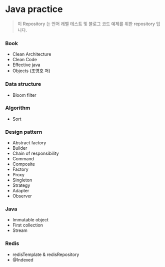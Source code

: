 # Java practice

> 이 Repository 는 언어 레벨 테스트 및 블로그 코드 예제를 위한 repository 입니다.

### Book

- Clean Architecture
- Clean Code
- Effective java
- Objects (조영호 저)

### Data structure

- Bloom filter

### Algorithm
- Sort

### Design pattern
- Abstract factory
- Builder
- Chain of responsibility
- Command
- Composite
- Factory
- Proxy
- Singleton
- Strategy
- Adapter
- Observer

### Java
- Immutable object
- First collection
- Stream

### Redis
- redisTemplate & redisRepository
- @Indexed